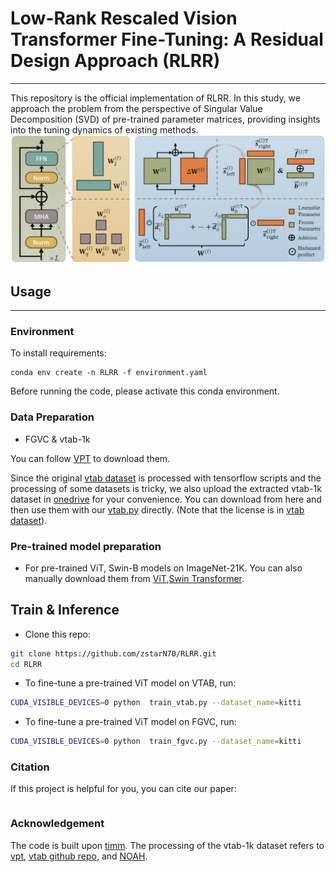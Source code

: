 # Low-Rank Rescaled Vision Transformer Fine-Tuning: A Residual Design Approach (RLRR)

------
This repository is the official implementation of RLRR. In this study, we approach the problem from the perspective of Singular Value Decomposition (SVD) of pre-trained parameter matrices, providing insights into the tuning dynamics of existing methods.
![在这里插入图片描述](https://github.com/zstarN70/RLRR/blob/main/framework.png)

## Usage

-----
### Environment
To install requirements:
```
conda env create -n RLRR -f environment.yaml
```
Before running the code, please activate this conda environment.
### Data Preparation
- FGVC & vtab-1k

You can follow [VPT](https://github.com/KMnP/vpt) to download them. 

Since the original [vtab dataset](https://github.com/google-research/task_adaptation/tree/master/task_adaptation/data) is processed with tensorflow scripts and the processing of some datasets is tricky, we also upload the extracted vtab-1k dataset in [onedrive](https://shanghaitecheducn-my.sharepoint.com/:f:/g/personal/liandz_shanghaitech_edu_cn/EnV6eYPVCPZKhbqi-WSJIO8BOcyQwDwRk6dAThqonQ1Ycw?e=J884Fp) for your convenience. You can download from here and then use them with our [vtab.py](https://github.com/dongzelian/SSF/blob/main/data/vtab.py) directly. (Note that the license is in [vtab dataset](https://github.com/google-research/task_adaptation/tree/master/task_adaptation/data)).


### Pre-trained model preparation

- For pre-trained ViT, Swin-B models on ImageNet-21K. You can also manually download them from [ViT](https://github.com/google-research/vision_transformer),[Swin Transformer](https://github.com/microsoft/Swin-Transformer).


## Train & Inference
- Clone this repo:
```bash
git clone https://github.com/zstarN70/RLRR.git
cd RLRR
```

- To fine-tune a pre-trained ViT model on VTAB, run:
```bash
CUDA_VISIBLE_DEVICES=0 python  train_vtab.py --dataset_name=kitti
```

- To fine-tune a pre-trained ViT model on FGVC, run:
```bash
CUDA_VISIBLE_DEVICES=0 python  train_fgvc.py --dataset_name=kitti
```

### Citation
If this project is helpful for you, you can cite our paper:
```

```

### Acknowledgement
The code is built upon [timm](https://github.com/jeonsworld/ViT-pytorch). The processing of the vtab-1k dataset refers to [vpt](https://github.com/KMnP/vpt), [vtab github repo](https://github.com/google-research/task_adaptation/tree/master/task_adaptation/data), and [NOAH](https://github.com/ZhangYuanhan-AI/NOAH).


